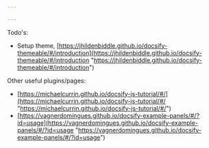 ```yaml
---

---
```

Todo's:

* Setup theme, [https://jhildenbiddle.github.io/docsify-themeable/#/introduction](https://jhildenbiddle.github.io/docsify-themeable/#/introduction "https://jhildenbiddle.github.io/docsify-themeable/#/introduction")

Other useful plugins/pages:

* [https://michaelcurrin.github.io/docsify-js-tutorial/#/](https://michaelcurrin.github.io/docsify-js-tutorial/#/ "https://michaelcurrin.github.io/docsify-js-tutorial/#/")
* [https://vagnerdomingues.github.io/docsify-example-panels/#/?id=usage](https://vagnerdomingues.github.io/docsify-example-panels/#/?id=usage "https://vagnerdomingues.github.io/docsify-example-panels/#/?id=usage")